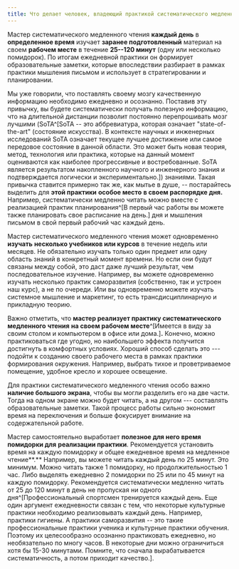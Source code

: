 ```yaml
---
title: Что делает человек, владеющий практикой систематического медленного чтения
---
```


Мастер систематического медленного чтения **каждый день** в
**определенное время** изучает **заранее подготовленный** материал на
своем **рабочем месте** в течение **25--120 минут** (одну или несколько
помидорок). По итогам ежедневной практики он формирует образовательные
заметки, которые впоследствии разбирает в рамках практики мышления
письмом и использует в стратегировании и планировании.

Мы уже говорили, что поставлять своему мозгу качественную информацию
необходимо ежедневно и осознанно. Поставив эту привычку, вы будете
систематически получать полезную информацию, что на длительной дистанции
позволит постоянно перепрошивать мозг лучшими
(SoTA^[SoTA -- это аббревиатура, которая означает
\"state-of-the-art\" (состояние искусства). В контексте научных и
инженерных исследований SoTA означает текущее лучшее достижение или
самое передовое состояние в данной области. Это может быть новая теория,
метод, технология или практика, которые на данный момент оцениваются как
наиболее прогрессивные и востребованные. SoTA является результатом
накопленного научного и инженерного знания и подтверждается логически и
экспериментально.]) знаниями. Такая привычка ставится
примерно так же, как мытье в душе, -- постарайтесь выделить для **этой
практики** **особое место** **в своем распорядке дня.** Например,
систематически медленно читать можно вместе с реализацией практик
планирования^[В первый час работы вы можете также
планировать свое расписание на день.] дня и мышления
письмом в свой первый рабочий час каждый день.

Мастер систематического медленного чтения может одновременно **изучать**
**несколько учебников или курсов** в течение недель или месяцев. Не
обязательно изучать только один предмет или одну область знаний в
конкретный момент времени. Но если они будут связаны между собой, это
даст даже лучший результат, чем последовательное изучение. Например, вы
можете одновременно изучать несколько практик саморазвития (собственно,
так и устроен наш курс), а не по очереди. Или вы одновременно можете
изучать системное мышление и маркетинг, то есть трансдисциплинарную и
прикладную теорию.

Важно отметить, что **мастер реализует практику систематического**
**медленного** **чтения** **на своем рабочем
месте**^[Имеется в виду за своим столом и компьютером в
офисе или дома.]**.** Конечно, можно практиковаться где
угодно, но наибольшего эффекта получится достигнуть в комфортных
условиях. Хороший способ сделать это --- подойти к созданию своего
рабочего места в рамках практики формирования окружения. Например,
выбрать тихое и проветриваемое помещение, удобное кресло и хорошее
освещение.

Для практики систематического медленного чтения особо важно **наличие
большого экрана**, чтобы вы могли разделить его на две части. Тогда на
одном экране можно будет читать, а на другом --- составлять
образовательные заметки. Такой процесс работы сильно экономит время на
переключения и больше фокусирует внимание на содержательной работе.

Мастер самостоятельно выработает **полезное для него время** **помидорки
для** **реализации практики**. Рекомендуется установить время на каждую
помидорку и общее ежедневное время на медленное чтение**.** Например, вы
можете читать каждый день по 25 минут. Это минимум. Можно читать также 1
помидорку, но продолжительностью 1 час. Либо выделять ежедневно 2
помидорки по 25 или по 45 минут на каждую помидорку. Рекомендуется
систематически медленно читать от 25 до 120 минут в день не пропуская ни
одного дня^[Профессиональный спортсмен тренируется
каждый день. Еще один аргумент ежедневности связан с тем, что некоторые
культурные практики необходимо реализовывать каждый день. Например,
практики гигиены. А практики саморазвития -- это такие профессиональные
практики ученика и культурные практики обучения. Поэтому их
целесообразно осознанно практиковать ежедневно, но необязательно по
многу часов. В некоторые дни можно ограничиться хотя бы 15-30 минутами.
Помните, что сначала вырабатывается систематичность, а потом приходит
качество.].

